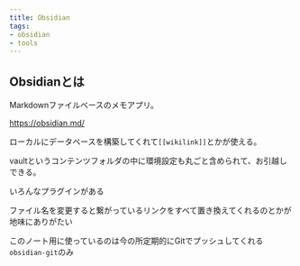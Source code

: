 ```yaml
---
title: Obsidian
tags:
- obsidian
- tools
---
```


## Obsidianとは

Markdownファイルベースのメモアプリ。

https://obsidian.md/

ローカルにデータベースを構築してくれて`[[wikilink]]`とかが使える。

vaultというコンテンツフォルダの中に環境設定も丸ごと含められて、お引越しできる。

いろんなプラグインがある

ファイル名を変更すると繋がっているリンクをすべて置き換えてくれるのとかが地味にありがたい

このノート用に使っているのは今の所定期的にGitでプッシュしてくれる`obsidian-git`のみ
